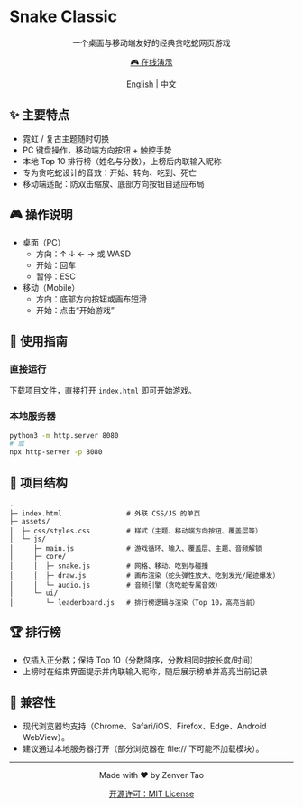 # Snake Classic

<div align="center">
  <p>一个桌面与移动端友好的经典贪吃蛇网页游戏</p>
  <p><a href="https://zenvertao.github.io/snake-game/">🎮 在线演示</a></p>
  <p><a href="README.en.md">English</a> | 中文</p>
</div>

## ✨ 主要特点
- 霓虹 / 复古主题随时切换
- PC 键盘操作，移动端方向按钮 + 触控手势
- 本地 Top 10 排行榜（姓名与分数），上榜后内联输入昵称
- 专为贪吃蛇设计的音效：开始、转向、吃到、死亡
- 移动端适配：防双击缩放、底部方向按钮自适应布局

## 🎮 操作说明
- 桌面（PC）
  - 方向：↑ ↓ ← → 或 WASD
  - 开始：回车
  - 暂停：ESC
- 移动（Mobile）
  - 方向：底部方向按钮或画布短滑
  - 开始：点击“开始游戏”

## 🚀 使用指南
### 直接运行
下载项目文件，直接打开 `index.html` 即可开始游戏。

### 本地服务器
```bash
python3 -m http.server 8080
# 或
npx http-server -p 8080
```

## 📁 项目结构
```
.
├─ index.html                # 外联 CSS/JS 的单页
├─ assets/
│  ├─ css/styles.css         # 样式（主题、移动端方向按钮、覆盖层等）
│  └─ js/
│     ├─ main.js             # 游戏循环、输入、覆盖层、主题、音频解锁
│     ├─ core/
│     │  ├─ snake.js         # 网格、移动、吃到与碰撞
│     │  ├─ draw.js          # 画布渲染（蛇头弹性放大、吃到发光/尾迹爆发）
│     │  └─ audio.js         # 音频引擎（贪吃蛇专属音效）
│     └─ ui/
│        └─ leaderboard.js   # 排行榜逻辑与渲染（Top 10，高亮当前）
```

## 🏆 排行榜
- 仅插入正分数；保持 Top 10（分数降序，分数相同时按长度/时间）
- 上榜时在结束界面提示并内联输入昵称，随后展示榜单并高亮当前记录

## 🔧 兼容性
- 现代浏览器均支持（Chrome、Safari/iOS、Firefox、Edge、Android WebView）。
- 建议通过本地服务器打开（部分浏览器在 file:// 下可能不加载模块）。

---

<div align="center">
  <p>Made with ❤️ by Zenver Tao</p>
  <p><a href="LICENSE">开源许可：MIT License</a></p>
</div>
